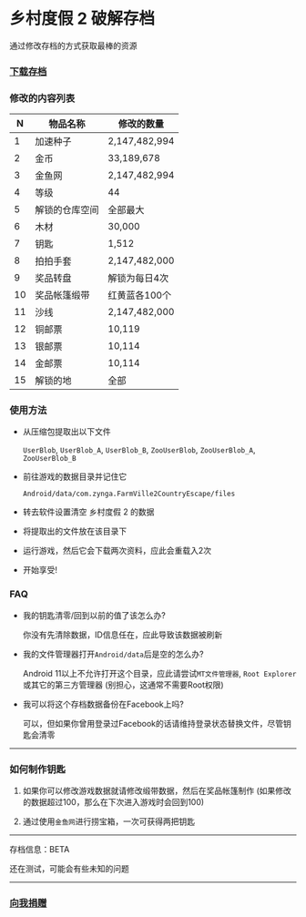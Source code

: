 # 乡村度假 2 破解存档

通过修改存档的方式获取最棒的资源

### [下载存档](https://github.com/ender-zhao/game-save/releases/tag/FarmVile-2-Country-Escape)

### 修改的内容列表

N |物品名称      |修改的数量
--|-------------|--------------
1 | 加速种子     |2,147,482,994
2 | 金币         |33,189,678
3 | 金鱼网       |2,147,482,994
4 | 等级         | 44
5 | 解锁的仓库空间| 全部最大
6 | 木材         | 30,000
7 | 钥匙         | 1,512
8 | 拍拍手套     | 2,147,482,000
9 | 奖品转盘     | 解锁为每日4次
10| 奖品帐篷缎带 | 红黄蓝各100个
11| 沙线         | 2,147,482,000
12| 铜邮票       | 10,119
13| 银邮票       | 10,114
14| 金邮票       | 10,114
15| 解锁的地     | 全部

### 使用方法

* 从压缩包提取出以下文件

  `UserBlob`, `UserBlob_A`, `UserBlob_B`, `ZooUserBlob`, `ZooUserBlob_A`, `ZooUserBlob_B`

* 前往游戏的数据目录并记住它
  
  `Android/data/com.zynga.FarmVille2CountryEscape/files`
  
* 转去软件设置清空 乡村度假 2 的数据

* 将提取出的文件放在该目录下

* 运行游戏，然后它会下载两次资料，应此会重载入2次

* 开始享受!

### FAQ

* 我的钥匙清零/回到以前的值了该怎么办?
  
  你没有先清除数据，ID信息任在，应此导致该数据被刷新
  
* 我的文件管理器打开`Android/data`后是空的怎么办?

  Android 11以上不允许打开这个目录，应此请尝试`MT文件管理器`, `Root Explorer`或其它的第三方管理器 (别担心，这通常不需要Root权限)

* 我可以将这个存档数据备份在Facebook上吗?

  可以，但如果你曾用登录过Facebook的话请维持登录状态替换文件，尽管钥匙会清零
 
***
 
 ### 如何制作钥匙
 
1. 如果你可以修改游戏数据就请修改缎带数据，然后在奖品帐篷制作 (如果修改的数据超过100，那么在下次进入游戏时会回到100)

2. 通过使用`金鱼网`进行捞宝箱，一次可获得两把钥匙

***
存档信息：BETA

还在测试，可能会有些未知的问题
***

### [向我捐赠](https://github.com/ender-zhao/EZ)

